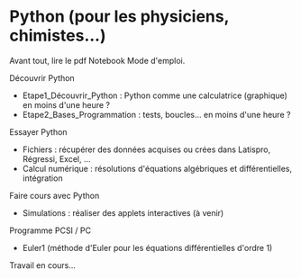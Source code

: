 # Python (pour les physiciens, chimistes...)
Avant tout, lire le pdf Notebook Mode d'emploi.

Découvrir Python
- Etape1_Découvrir_Python : Python comme une calculatrice (graphique) en moins d'une heure ?
- Etape2_Bases_Programmation : tests, boucles... en moins d'une heure ?

Essayer Python
- Fichiers : récupérer des données acquises ou crées dans Latispro, Régressi, Excel, ...
- Calcul numérique : résolutions d'équations algébriques et différentielles, intégration

Faire cours avec Python
- Simulations : réaliser des applets interactives (à venir)

Programme PCSI / PC
- Euler1 (méthode d'Euler pour les équations différentielles d'ordre 1)

Travail en cours...
